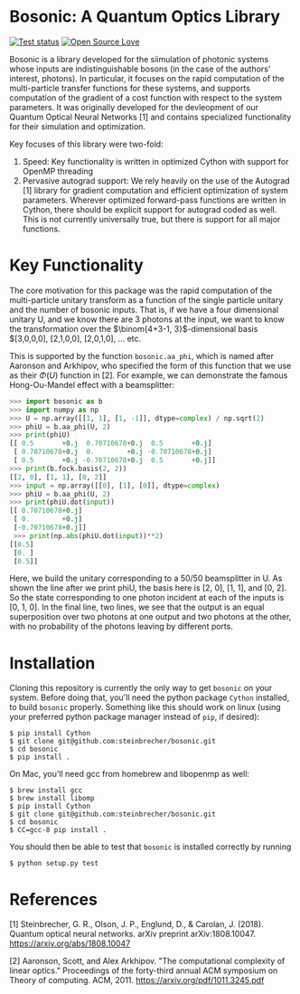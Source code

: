 # Bosonic: A Quantum Optics Library
[![Test status](https://travis-ci.org/steinbrecher/bosonic.svg?branch=master)](https://travis-ci.org/steinbrecher/bosonic)
[![Open Source Love](https://badges.frapsoft.com/os/mit/mit.svg?v=102)](https://github.com/ellerbrock/open-source-badge/)

Bosonic is a library developed for the siimulation of photonic systems whose inputs are indistinguishable bosons (in the case of the authors' interest, photons). In particular, it focuses on the rapid computation of the multi-particle transfer functions for these systems, and supports computation of the gradient of a cost function with respect to the system parameters. It was originally developed for the devleopment of our Quantum Optical Neural Networks [1] and contains specialized functionality for their simulation and optimization.

Key focuses of this library were two-fold:

1. Speed: Key functionality is written in optimized Cython with support for OpenMP threading
2. Pervasive autograd support: We rely heavily on the use of the Autograd [1] library for gradient computation and efficient optimization of system parameters. Wherever optimized forward-pass functions are written in Cython, there should be explicit support for autograd coded as well. This is not currently universally true, but there is support for all major functions.
   

# Key Functionality

The core motivation for this package was the rapid computation of the multi-particle unitary transform as a function of the single particle unitary and the number of bosonic inputs. That is, if we have a four dimensional unitary U, and we know there are 3 photons at the input, we want to know the transformation over the $\binom{4+3-1, 3}$-dimensional basis $[3,0,0,0], [2,1,0,0], [2,0,1,0], ... etc.

This is supported by the function `bosonic.aa_phi`, which is named after Aaronson and Arkhipov, who specified the form of this function that we use as their $\Phi(U)$ function in [2]. For example, we can demonstrate the famous Hong-Ou-Mandel effect with a beamsplitter:

```python
>>> import bosonic as b
>>> import numpy as np
>>> U = np.array([[1, 1], [1, -1]], dtype=complex) / np.sqrt(2)
>>> phiU = b.aa_phi(U, 2)
>>> print(phiU)
[[ 0.5       +0.j  0.70710678+0.j  0.5       +0.j]
 [ 0.70710678+0.j  0.        +0.j -0.70710678+0.j]
 [ 0.5       +0.j -0.70710678+0.j  0.5       +0.j]]
>>> print(b.fock.basis(2, 2))
[[2, 0], [1, 1], [0, 2]]
>>> input = np.array([[0], [1], [0]], dtype=complex)
>>> phiU = b.aa_phi(U, 2)
>>> print(phiU.dot(input))
[[ 0.70710678+0.j]
 [ 0.        +0.j]
 [-0.70710678+0.j]]
 >>> print(np.abs(phiU.dot(input))**2)
[[0.5]
 [0. ]
 [0.5]]
```

Here, we build the unitary corresponding to a 50/50 beamsplitter in U. As shown the line after we print phiU, the basis here is [2, 0], [1, 1], and [0, 2]. So the state corresponding to one photon incident at each of the inputs is [0, 1, 0]. In the final line, two lines, we see that the output is an equal superposition over two photons at one output and two photons at the other, with no probability of the photons leaving by different ports.

# Installation

Cloning this repository is currently the only way to get `bosonic` on your system. Before doing that, you'll need the python package `Cython` installed, to build `bosonic` properly. Something like this should work on linux (using your preferred python package manager instead of `pip`, if desired):

```shell
$ pip install Cython
$ git clone git@github.com:steinbrecher/bosonic.git
$ cd bosonic
$ pip install .
```

On Mac, you'll need gcc from homebrew and libopenmp as well:
```shell
$ brew install gcc
$ brew install libomp
$ pip install Cython
$ git clone git@github.com:steinbrecher/bosonic.git
$ cd bosonic
$ CC=gcc-8 pip install .
```

You should then be able to test that `bosonic` is installed correctly by running
```shell
$ python setup.py test
```


# References

[1] Steinbrecher, G. R., Olson, J. P., Englund, D., & Carolan, J. (2018). Quantum optical neural networks. arXiv preprint arXiv:1808.10047. https://arxiv.org/abs/1808.10047

[2] Aaronson, Scott, and Alex Arkhipov. "The computational complexity of linear optics." Proceedings of the forty-third annual ACM symposium on Theory of computing. ACM, 2011. https://arxiv.org/pdf/1011.3245.pdf

